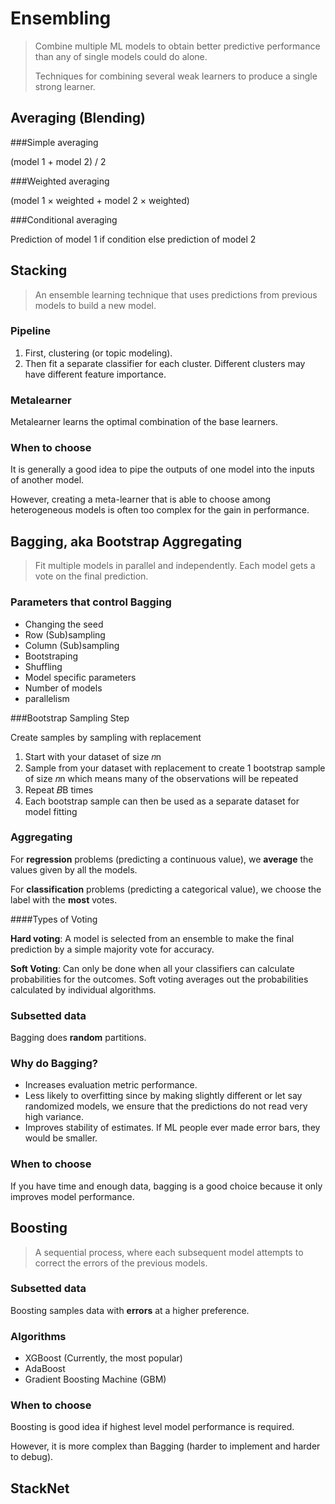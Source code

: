# Ensembling

> Combine multiple ML models to obtain better predictive performance than any of single models could do alone.
>
> Techniques for combining several weak learners to produce a single strong learner.

## Averaging (Blending)

###Simple averaging

(model 1 + model 2) / 2

###Weighted averaging

(model 1 $\times$ weighted + model 2 $\times$ weighted)

###Conditional averaging

Prediction of model 1 if condition else prediction of model 2

## Stacking

> An ensemble learning technique that uses predictions from previous models to build a new model.

### Pipeline

1. First, clustering (or topic modeling).
2. Then fit a separate classifier for each cluster. Different clusters may have different feature importance.

### Metalearner

Metalearner learns the optimal combination of the base learners.

### When to choose

It is generally a good idea to pipe the outputs of one model into the inputs of another model.

However, creating a meta-learner that is able to choose among heterogeneous models is often too complex for the gain in performance.

## Bagging, aka Bootstrap Aggregating

> Fit multiple models in parallel and independently. Each model gets a vote on the final prediction.

### Parameters that control Bagging

* Changing the seed
* Row (Sub)sampling
* Column (Sub)sampling
* Bootstraping
* Shuffling
* Model specific parameters
* Number of models
* parallelism

###Bootstrap Sampling Step

Create samples by sampling with replacement

1. Start with your dataset of size 𝑛n
2. Sample from your dataset with replacement to create 1 bootstrap sample of size 𝑛n which means many of the observations will be repeated
3. Repeat 𝐵B times
4. Each bootstrap sample can then be used as a separate dataset for model fitting

### Aggregating

For **regression** problems (predicting a continuous value), we **average** the values given by all the models.

For **classification** problems (predicting a categorical value), we choose the label with the **most** votes.

####Types of Voting

**Hard voting**: A model is selected from an ensemble to make the final prediction by a simple majority vote for accuracy.

**Soft Voting**: Can only be done when all your classifiers can calculate probabilities for the outcomes. Soft voting averages out the probabilities calculated by individual algorithms.

### Subsetted data

Bagging does **random** partitions.

### Why do Bagging?

- Increases evaluation metric performance.
- Less likely to overfitting since by making slightly different or let say randomized models, we ensure that the predictions do not read very high variance.
- Improves stability of estimates. If ML people ever made error bars, they would be smaller.

### When to choose

If you have time and enough data, bagging is a good choice because it only improves model performance.

## Boosting

> A sequential process, where each subsequent model attempts to correct the errors of the previous models.

### Subsetted data

Boosting samples data with **errors** at a higher preference.

### Algorithms

- XGBoost (Currently, the most popular)
- AdaBoost
- Gradient Boosting Machine (GBM)

### When to choose

Boosting is good idea if highest level model performance is required.

However, it is more complex than Bagging (harder to implement and harder to debug).

## StackNet


